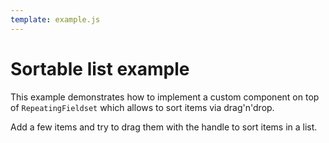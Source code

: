 ```yaml
---
template: example.js
---
```


# Sortable list example

This example demonstrates how to implement a custom component on top of
`RepeatingFieldset` which allows to sort items via drag'n'drop.

Add a few items and try to drag them with the handle to sort items in a list.

<div id="example"></div>
